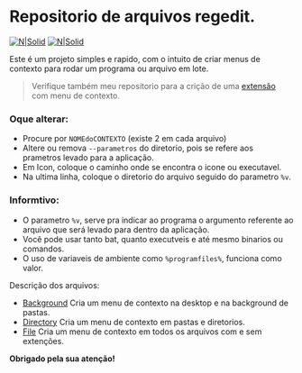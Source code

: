 # Repositorio de arquivos regedit.

[![N|Solid](https://cdn.discordapp.com/attachments/631607183301148672/724397007170568313/paypal.png)](https://www.paypal.com/cgi-bin/webscr?cmd=_donations&business=fabinhoec2210@gmail.com&item_name=F%C3%A1bio&currency_code=BRL)  [![N|Solid](https://cdn.discordapp.com/attachments/631607183301148672/724397005543178270/picpay.png)](https://app.picpay.com/user/smuu)

Este é um projeto simples e rapido, com o intuito de criar menus de contexto para rodar um programa ou arquivo em lote.

> Verifique também meu repositorio para a crição de uma [extensão](https://github.com/FabioSmuu/.Deeh) com menu de contexto.

### Oque alterar:
- Procure por `NOMEdoCONTEXTO` (existe 2 em cada arquivo)
- Altere ou remova `--parametros` do diretorio, pois se refere aos prametros levado para a aplicação.
- Em Icon, coloque o caminho onde se encontra o icone ou executavel.
- Na ultima linha, coloque o diretorio do arquivo seguido do parametro `%v`.

### Informtivo:
- O parametro `%v`, serve pra indicar ao programa o argumento referente ao arquivo que será levado para dentro da aplicação.
- Você pode usar tanto bat, quanto executveis e até mesmo binarios ou comandos.
- O uso de variaveis de ambiente como `%programfiles%`, funciona como valor. 


Descrição dos arquivos:
- [Background](/Background.reg) Cria um menu de contexto na desktop e na background de pastas.
- [Directory](/Directory.reg) Cria um menu de contexto em pastas e diretorios. 
- [File](File.reg) Cria um menu de contexto em todos os arquivos com e sem extenções.

**Obrigado pela sua atenção!**
